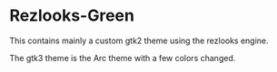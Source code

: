 # Rezlooks-Green
This contains mainly a custom gtk2 theme using the
rezlooks engine.

The gtk3 theme is the Arc theme with a few colors changed.
